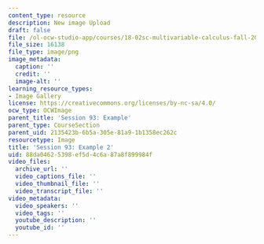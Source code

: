 ```yaml
---
content_type: resource
description: New image Upload
draft: false
file: /ol-ocw-studio-app/courses/18-02sc-multivariable-calculus-fall-2010/88da04625398ef5d4c6a87a8f899984f_MIT18_02SC_L31Brds_11.png
file_size: 16138
file_type: image/png
image_metadata:
  caption: ''
  credit: ''
  image-alt: ''
learning_resource_types:
- Image Gallery
license: https://creativecommons.org/licenses/by-nc-sa/4.0/
ocw_type: OCWImage
parent_title: 'Session 93: Example'
parent_type: CourseSection
parent_uid: 2135423b-6b5a-305e-81a9-1b1358ec262c
resourcetype: Image
title: 'Session 93: Example 2'
uid: 88da0462-5398-ef5d-4c6a-87a8f899984f
video_files:
  archive_url: ''
  video_captions_file: ''
  video_thumbnail_file: ''
  video_transcript_file: ''
video_metadata:
  video_speakers: ''
  video_tags: ''
  youtube_description: ''
  youtube_id: ''
---
```

